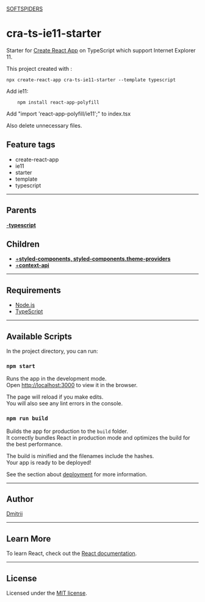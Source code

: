 [SOFTSPIDERS](https://github.com/softspiders/softspiders)

# cra-ts-ie11-starter

Starter for [Create React App](https://github.com/facebook/create-react-app) on TypeScript which support Internet Explorer 11.

This project created with :

```
npx create-react-app cra-ts-ie11-starter --template typescript
```

Add ie11:

```
    npm install react-app-polyfill
```

Add "import 'react-app-polyfill/ie11';" to index.tsx

Also delete unnecessary files.

## Feature tags

- create-react-app
- ie11
- starter
- template
- typescript

---

## Parents

[-**typescript**](https://github.com/softspiders/cra-ie11-starter)

## Children

- [+**styled-components, styled-components.theme-providers**](https://github.com/softspiders/styledcomponents-ts-starter)
- [+**context-api**](https://github.com/softspiders/contextapi-ts-starter)

---

## Requirements

- [Node.js](https://nodejs.org/en/download/package-manager/)
- [TypeScript](https://www.typescriptlang.org/)

---

## Available Scripts

In the project directory, you can run:

### `npm start`

Runs the app in the development mode.<br />
Open [http://localhost:3000](http://localhost:3000) to view it in the browser.

The page will reload if you make edits.<br />
You will also see any lint errors in the console.

### `npm run build`

Builds the app for production to the `build` folder.<br />
It correctly bundles React in production mode and optimizes the build for the best performance.

The build is minified and the filenames include the hashes.<br />
Your app is ready to be deployed!

See the section about [deployment](https://facebook.github.io/create-react-app/docs/deployment) for more information.

---

## Author

[Dmitrii](https://github.com/dmitrii92)

---

## Learn More

To learn React, check out the [React documentation](https://reactjs.org/).

---

## License

Licensed under the [MIT license](./LICENSE).
